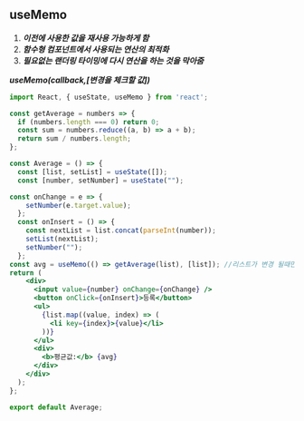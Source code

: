 ## useMemo
1. ***이전에 사용한 값을 재사용 가능하게 함***
2. ***함수형 컴포넌트에서 사용되는 연산의 최적화***
3. ***필요없는 랜더링 타이밍에 다시 연산을 하는 것을 막아줌***

***useMemo(callback,[변경을 체크할 값])***
```jsx
import React, { useState, useMemo } from 'react';

const getAverage = numbers => {
  if (numbers.length === 0) return 0;
  const sum = numbers.reduce((a, b) => a + b);
  return sum / numbers.length;
};

const Average = () => {
  const [list, setList] = useState([]);
  const [number, setNumber] = useState("");

const onChange = e => {
    setNumber(e.target.value);
  };
  const onInsert = () => {
    const nextList = list.concat(parseInt(number));
    setList(nextList);
    setNumber("");
  };
const avg = useMemo(() => getAverage(list), [list]); //리스트가 변경 될때만 연산
return (
    <div>
      <input value={number} onChange={onChange} />
      <button onClick={onInsert}>등록</button>
      <ul>
        {list.map((value, index) => (
          <li key={index}>{value}</li>
        ))}
      </ul>
      <div>
        <b>평균값:</b> {avg}
      </div>
    </div>
  );
};

export default Average;
```
